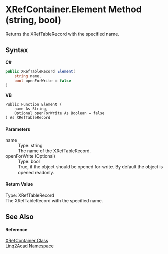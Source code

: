 # XRefContainer.Element Method (string, bool)
 

Returns the XRefTableRecord with the specified name.

## Syntax

**C#**<br />
``` C#
public XRefTableRecord Element(
	string name,
	bool openForWrite = false
)
```

**VB**<br />
``` VB
Public Function Element ( 
	name As String,
	Optional openForWrite As Boolean = false
) As XRefTableRecord
```


#### Parameters
<dl><dt>name</dt><dd>Type: string<br />The name of the XRefTableRecord.</dd><dt>openForWrite (Optional)</dt><dd>Type: bool<br />True, if the object should be opened for-write. By default the object is opened readonly.</dd></dl>

#### Return Value
Type: XRefTableRecord<br />The XRefTableRecord with the specified name.

## See Also


#### Reference
<a href="T_Linq2Acad_XRefContainer.md">XRefContainer Class</a><br /><a href="N_Linq2Acad.md">Linq2Acad Namespace</a><br />
